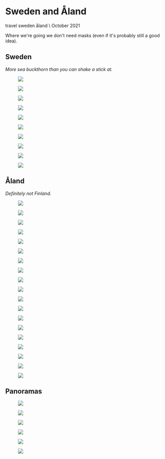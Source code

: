 # Sweden and Åland
<tag>travel</tag> <tag>sweden</tag> <tag>åland</tag> \\ October 2021

Where we're going we don't need masks (even if it's probably still a good idea).

## Sweden

_More sea buckthorn than you can shake a stick at._

<figure><a href="/images/sweden-2021/DSCF3132.jpg"><img loading="lazy" src="/images/sweden-2021/DSCF3132_preview.jpg"/></a></figure>
<figure><a href="/images/sweden-2021/DSCF3139.jpg"><img loading="lazy" src="/images/sweden-2021/DSCF3139_preview.jpg"/></a></figure>
<figure><a href="/images/sweden-2021/DSCF3162.jpg"><img loading="lazy" src="/images/sweden-2021/DSCF3162_preview.jpg"/></a></figure>
<figure><a href="/images/sweden-2021/DSCF3169.jpg"><img loading="lazy" src="/images/sweden-2021/DSCF3169_preview.jpg"/></a></figure>
<figure><a href="/images/sweden-2021/DSCF3173.jpg"><img loading="lazy" src="/images/sweden-2021/DSCF3173_preview.jpg"/></a></figure>
<figure><a href="/images/sweden-2021/DSCF3174.jpg"><img loading="lazy" src="/images/sweden-2021/DSCF3174_preview.jpg"/></a></figure>
<figure><a href="/images/sweden-2021/DSCF3291.jpg"><img loading="lazy" src="/images/sweden-2021/DSCF3291_preview.jpg"/></a></figure>
<figure><a href="/images/sweden-2021/DSCF3295.jpg"><img loading="lazy" src="/images/sweden-2021/DSCF3295_preview.jpg"/></a></figure>
<figure><a href="/images/sweden-2021/DSCF3296.jpg"><img loading="lazy" src="/images/sweden-2021/DSCF3296_preview.jpg"/></a></figure>
<figure><a href="/images/sweden-2021/DSCF3305.jpg"><img loading="lazy" src="/images/sweden-2021/DSCF3305_preview.jpg"/></a></figure>

## Åland

_Definitely not Finland._

<figure><a href="/images/sweden-2021/DSCF3177.jpg"><img loading="lazy" src="/images/sweden-2021/DSCF3177_preview.jpg"/></a></figure>
<figure><a href="/images/sweden-2021/DSCF3196.jpg"><img loading="lazy" src="/images/sweden-2021/DSCF3196_preview.jpg"/></a></figure>
<figure><a href="/images/sweden-2021/DSCF3197.jpg"><img loading="lazy" src="/images/sweden-2021/DSCF3197_preview.jpg"/></a></figure>
<figure><a href="/images/sweden-2021/DSCF3210.jpg"><img loading="lazy" src="/images/sweden-2021/DSCF3210_preview.jpg"/></a></figure>
<figure><a href="/images/sweden-2021/DSCF3215.jpg"><img loading="lazy" src="/images/sweden-2021/DSCF3215_preview.jpg"/></a></figure>
<figure><a href="/images/sweden-2021/DSCF3220.jpg"><img loading="lazy" src="/images/sweden-2021/DSCF3220_preview.jpg"/></a></figure>
<figure><a href="/images/sweden-2021/DSCF3224.jpg"><img loading="lazy" src="/images/sweden-2021/DSCF3224_preview.jpg"/></a></figure>
<figure><a href="/images/sweden-2021/DSCF3227.jpg"><img loading="lazy" src="/images/sweden-2021/DSCF3227_preview.jpg"/></a></figure>
<figure><a href="/images/sweden-2021/DSCF3241.jpg"><img loading="lazy" src="/images/sweden-2021/DSCF3241_preview.jpg"/></a></figure>
<figure><a href="/images/sweden-2021/DSCF3243.jpg"><img loading="lazy" src="/images/sweden-2021/DSCF3243_preview.jpg"/></a></figure>
<figure><a href="/images/sweden-2021/DSCF3247.jpg"><img loading="lazy" src="/images/sweden-2021/DSCF3247_preview.jpg"/></a></figure>
<figure><a href="/images/sweden-2021/DSCF3255.jpg"><img loading="lazy" src="/images/sweden-2021/DSCF3255_preview.jpg"/></a></figure>
<figure><a href="/images/sweden-2021/DSCF3261.jpg"><img loading="lazy" src="/images/sweden-2021/DSCF3261_preview.jpg"/></a></figure>
<figure><a href="/images/sweden-2021/DSCF3264.jpg"><img loading="lazy" src="/images/sweden-2021/DSCF3264_preview.jpg"/></a></figure>
<figure><a href="/images/sweden-2021/DSCF3269.jpg"><img loading="lazy" src="/images/sweden-2021/DSCF3269_preview.jpg"/></a></figure>
<figure><a href="/images/sweden-2021/DSCF3270.jpg"><img loading="lazy" src="/images/sweden-2021/DSCF3270_preview.jpg"/></a></figure>
<figure><a href="/images/sweden-2021/DSCF3271.jpg"><img loading="lazy" src="/images/sweden-2021/DSCF3271_preview.jpg"/></a></figure>
<figure><a href="/images/sweden-2021/DSCF3272.jpg"><img loading="lazy" src="/images/sweden-2021/DSCF3272_preview.jpg"/></a></figure>
<figure><a href="/images/sweden-2021/DSCF3280.jpg"><img loading="lazy" src="/images/sweden-2021/DSCF3280_preview.jpg"/></a></figure>

## Panoramas

<figure><a href="/images/sweden-2021/DSCF3145.jpg"><img loading="lazy" src="/images/sweden-2021/DSCF3145_preview.jpg"/></a></figure>
<figure><a href="/images/sweden-2021/DSCF3157.jpg"><img loading="lazy" src="/images/sweden-2021/DSCF3157_preview.jpg"/></a></figure>
<figure><a href="/images/sweden-2021/DSCF3176.jpg"><img loading="lazy" src="/images/sweden-2021/DSCF3176_preview.jpg"/></a></figure>
<figure><a href="/images/sweden-2021/DSCF3303.jpg"><img loading="lazy" src="/images/sweden-2021/DSCF3303_preview.jpg"/></a></figure>
<figure><a href="/images/sweden-2021/DSCF3191.jpg"><img loading="lazy" src="/images/sweden-2021/DSCF3191_preview.jpg"/></a></figure>
<figure><a href="/images/sweden-2021/DSCF3248.jpg"><img loading="lazy" src="/images/sweden-2021/DSCF3248_preview.jpg"/></a></figure>

